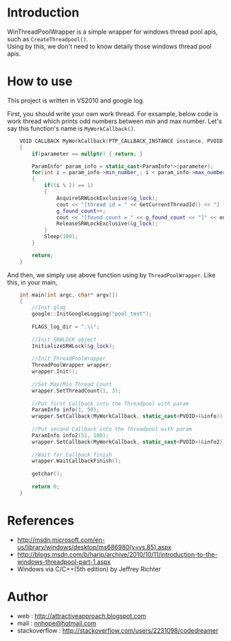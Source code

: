 Introduction
====================

WinThreadPoolWrapper is a simple wrapper for windows thread pool apis, such as `CreateThreadpool()`.  
Using by this, we don't need to know detaily those windows thread pool apis.


How to use
====================

This project is written in VS2010 and google log.

First, you should write your own work thread. 
For exsample, below code is work thread which prints odd numbers between min and max number.
Let's say this function's name is `MyWorkCallback()`.

```c++
    VOID CALLBACK MyWorkCallback(PTP_CALLBACK_INSTANCE instance, PVOID parameter, PTP_WORK work)
    {	
        if(parameter == nullptr) { return; }

	    ParamInfo* param_info = static_cast<ParamInfo*>(parameter);
    	for(int i = param_info->min_number_; i < param_info->max_number_; i++)
    	{
    		if((i % 2) == 1)
    		{
    			AcquireSRWLockExclusive(&g_lock);
    			cout << "[thread id = " << GetCurrentThreadId() << "] find number = " << i << endl;
    			g_found_count++;
    			cout << "[found count = " << g_found_count << "]" << endl;
    			ReleaseSRWLockExclusive(&g_lock);
    		}
    		Sleep(100);
    	}

    	return;
    }
```

And then, we simply use above function using by `ThreadPoolWrapper`.
Like this, in your main,

```c++
    int main(int argc, char* argv[])
    {
    	//Init glog
    	google::InitGoogleLogging("pool_test");
    
    	FLAGS_log_dir = ".\\";
    
    	//Init SRWLOCK object
    	InitializeSRWLock(&g_lock);
    
    	//Init ThreadPoolWrapper
    	ThreadPoolWrapper wrapper;
    	wrapper.Init();
    	
    	//Set Max/Min Thread Count
    	wrapper.SetThreadCount(1, 3);
    
    	//Put first Callback into the Threadpool with param
    	ParamInfo info(1, 50);
    	wrapper.SetCallback(MyWorkCallback, static_cast<PVOID>(&info));
    
    	//Put second Callback into the Threadpool with param
    	ParamInfo info2(51, 100);
    	wrapper.SetCallback(MyWorkCallback, static_cast<PVOID>(&info2));
    
    	//Wait for Callback finish
    	wrapper.WaitCallbackFinish();
    
    	getchar();
    
    	return 0;
    }
```


References
====================

 - http://msdn.microsoft.com/en-us/library/windows/desktop/ms686980(v=vs.85).aspx  
 - http://blogs.msdn.com/b/harip/archive/2010/10/11/introduction-to-the-windows-threadpool-part-1.aspx  
 - Windows via C/C++(5th edition) by Jeffrey Richter


Author
====================

 - web : http://attractiveapproach.blogspot.com  
 - mail : nnhope@hotmail.com  
 - stackoverflow : http://stackoverflow.com/users/2231098/codedreamer


